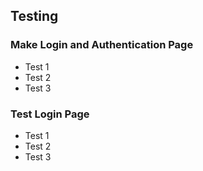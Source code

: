 ## Testing
### Make Login and Authentication Page
- Test 1
- Test 2
- Test 3
### Test Login Page
- Test 1
- Test 2
- Test 3
